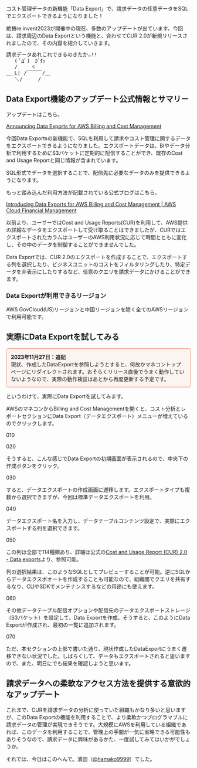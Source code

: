 コスト管理データの新機能「Data Export」で、請求データの任意データをSQLでエクスポートできるようになりました！

絶賛re:invent2023が開催中の現在、多数のアップデートが出ています。今回は、請求周辺のData Exportという機能と、合わせてCUR 2.0が新規リリースされましたので、その内容を紹介していきます。

<pre style="line-height:120%;">
請求データあれこれできるのきたか…!!
　 ( ﾟдﾟ)　ｶﾞﾀｯ
　 /　　 ヾ
＿_L| /￣￣￣/＿
　 ＼/　　　/
</pre>


## Data Export機能のアップデート公式情報とサマリー

アップデートはこちら。

[Announcing Data Exports for AWS Billing and Cost Management](https://aws.amazon.com/jp/about-aws/whats-new/2023/11/aws-billing-cost-management-data-exports/)

今回Data Exportsの新機能で、SQLを利用して請求やコスト管理に関するデータをエクスポートできるようになりました。エクスポートデータは、BIやデータ分析で利用するためにS3バケットに定期的に配信することができ、既存のCost and Usage Reportと同じ情報が含まれています。

SQL形式でデータを選択することで、配信先に必要なデータのみを提供できるようになります。

もっと踏み込んだ利用方法が記載されている公式ブログはこちら。

[Introducing Data Exports for AWS Billing and Cost Management \| AWS Cloud Financial Management](https://aws.amazon.com/jp/blogs/aws-cloud-financial-management/introducing-data-exports-for-billing-and-cost-management/)

以前より、ユーザーではCost and Usage Reports(CUR)を利用して、AWS提供の詳細なデータをエクスポートして受け取ることはできましたが、CURではエクスポートされたカラムはユーザーのAWS利用状況に応じて時間とともに変化し、その中のデータを制御することができませんでした。

Data Exportでは、CUR 2.0のエクスポートを作成することで、エクスポートする列を選択したり、ビジネスユニットのコストをフィルタリングしたり、特定データを非表示にしたりするなど、任意のクエリを請求データにかけることができます。

### Data Exportが利用できるリージョン

AWS GovCloud(US)リージョンと中国リージョンを除く全てのAWSリージョンで利用可能です。

## 実際にData Exportを試してみる



<p style="padding: 12px;border-color: #E97F50;border-width: 1px;border-style: solid;border-radius: 5px;background-color: rgba(233, 127, 80, 0.07);">
<strong>2023年11月27日：追記</strong><br />
現状、作成したDataExportを参照しようとすると、何故かマネコントップページにリダイレクトされます。おそらくリリース直後でうまく動作していないようなので、実際の動作検証はあとから再度更新する予定です。
</p>


というわけで、実際にData Exportを試してみます。

AWSのマネコンからBilling and Cost Managementを開くと、コスト分析とレポートセクションにData Export（データエクスポート）メニューが増えているのでクリックします。

010

020

そうすると、こんな感じでData Exportの初期画面が表示されるので、中央下の作成ボタンをクリック。

030

すると、データエクスポートの作成画面に遷移します。エクスポートタイプも複数から選択できますが、今回は標準データエクスポートを利用。

040

データエクスポート名を入力し、データテーブルコンテンツ設定で、実際にエクスポートする列を選択できます。

050

この列は全部で114種類あり、詳細は公式の[Cost and Usage Report \(CUR\) 2\.0 \- Data exports](https://docs.aws.amazon.com/ja_jp/cur/latest/userguide/table-dictionary-cur2.html)より、参照可能。

列の選択結果は、このようなSQLとしてプレビューすることが可能。逆にSQLからデータエクスポオートを作成することも可能なので、組織間でクエリを共有するなり、CLIやSDKでメンテナンスするなどの用途にも使えます。

060

その他データテーブル配信オプションや配信先のデータエクスポートストレージ（S3バケット）を設定して、Data Exportを作成。そうすると、このようにData Exportが作成され、最初の一覧に追加されます。

070

ただ、本セクションの上部で書いた通り、現状作成したDataExportにうまく遷移できない状況でした。しばらくして、データもエクスポートされると思いますので、また、明日にでも結果を確認しようと思います。

## 請求データへの柔軟なアクセス方法を提供する意欲的なアップデート

これまで、CURを請求データの分析に使っていた組織もかなり多いと思いますが、このData Exportの機能を利用することで、より柔軟かつプログラマブルに請求データの管理が実現できそうです。大規模にAWSを利用している組織であれば、このデータを利用することで、管理上の手間が一気に省略できる可能性もありそうなので、請求データに興味があるかた、一度試してみてはいかがでしょうか。

それでは、今日はこのへんで。濱田（<a href="https://twitter.com/hamako9999" target="_blank">@hamako9999</a>）でした。








